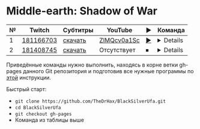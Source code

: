 # Middle-earth: Shadow of War

| № | Twitch | Субтитры | YouTube | ▶ | Команда |
| --- | --- | --- | --- | --- | --- |
| 1 | [181166703](https://www.twitch.tv/videos/181166703) | [скачать](../chats/v181166703.ass) | [ZlMQcv0a1Sc](https://www.youtube.com/watch?v=ZlMQcv0a1Sc) | [▶](../src/player.html?v=ZlMQcv0a1Sc&s=181166703) | <details>`mpv --sub-file chats/v181166703.ass ytdl://ZlMQcv0a1Sc`</details> |
| 2 | [181408745](https://www.twitch.tv/videos/181408745) | [скачать](../chats/v181408745.ass) | Отсутствует | ⏹ | <details>`streamlink -p "mpv --sub-file chats/v181408745.ass" --player-passthrough hls twitch.tv/videos/181408745 best`</details> |

Приведённые команды нужно выполнить, находясь в корне ветки gh-pages данного Git репозитория и подготовив все нужные программы по [этой](../tutorials/watch-online.md) инструкции.

Быстрый старт:
* `git clone https://github.com/TheDrHax/BlackSilverUfa.git`
* `cd BlackSilverUfa`
* `git checkout gh-pages`
* Команда из таблицы выше

